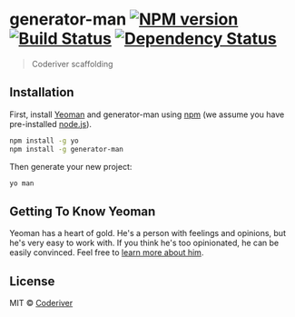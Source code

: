 # generator-man [![NPM version][npm-image]][npm-url] [![Build Status][travis-image]][travis-url] [![Dependency Status][daviddm-image]][daviddm-url]
> Coderiver scaffolding

## Installation

First, install [Yeoman](http://yeoman.io) and generator-man using [npm](https://www.npmjs.com/) (we assume you have pre-installed [node.js](https://nodejs.org/)).

```bash
npm install -g yo
npm install -g generator-man
```

Then generate your new project:

```bash
yo man
```

## Getting To Know Yeoman

Yeoman has a heart of gold. He&#39;s a person with feelings and opinions, but he&#39;s very easy to work with. If you think he&#39;s too opinionated, he can be easily convinced. Feel free to [learn more about him](http://yeoman.io/).

## License

MIT © [Coderiver](http://riverco.de)


[npm-image]: https://badge.fury.io/js/generator-man.svg
[npm-url]: https://npmjs.org/package/generator-man
[travis-image]: https://travis-ci.org/coderiver/generator-man.svg?branch=master
[travis-url]: https://travis-ci.org/coderiver/generator-man
[daviddm-image]: https://david-dm.org/coderiver/generator-man.svg?theme=shields.io
[daviddm-url]: https://david-dm.org/coderiver/generator-man
